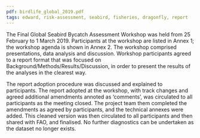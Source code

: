 ```yaml
---
pdf: birdlife_global_2019.pdf
tags: edward, risk-assessment, seabird, fisheries, dragonfly, report
---
```

The	Final	Global	Seabird	Bycatch	Assessment	Workshop	was	held	from	25	February	to	1	March	2019.
Participants	at	the	workshop	are	listed	in	Annex	1;	the	workshop	agenda	is	shown	in	Annex	2.	The
workshop	comprised	presentations,	data	analysis	and	discussion.	Workshop	participants	agreed	to	a
report	format	that	was	focused	on	Background/Methods/Results/Discussion,	in	order	to	present	the
results	of	the	analyses	in	the	clearest	way.		

The	report adoption	procedure	was	discussed	and	explained	to	participants. The	report	adopted	at
the	workshop,	with	track	changes	and	agreed	additional	amendments annoted	as	‘comments’,	was
circulated	 to	 all	 participants as	 the	 meeting	 closed.	 The	 project	 team	 them	 completed	 the
amendments	as	agreed	by	participants,	and	the	technical	annexes	were	added.	This	cleaned	version
was	 then	 circulated	 to	 all	 participants	 and	 then	 shared with	 FAO,	 and	 finalised.	 No	 further
diagnostics	can	be	undertaken	as	the	dataset	no	longer	exists.

